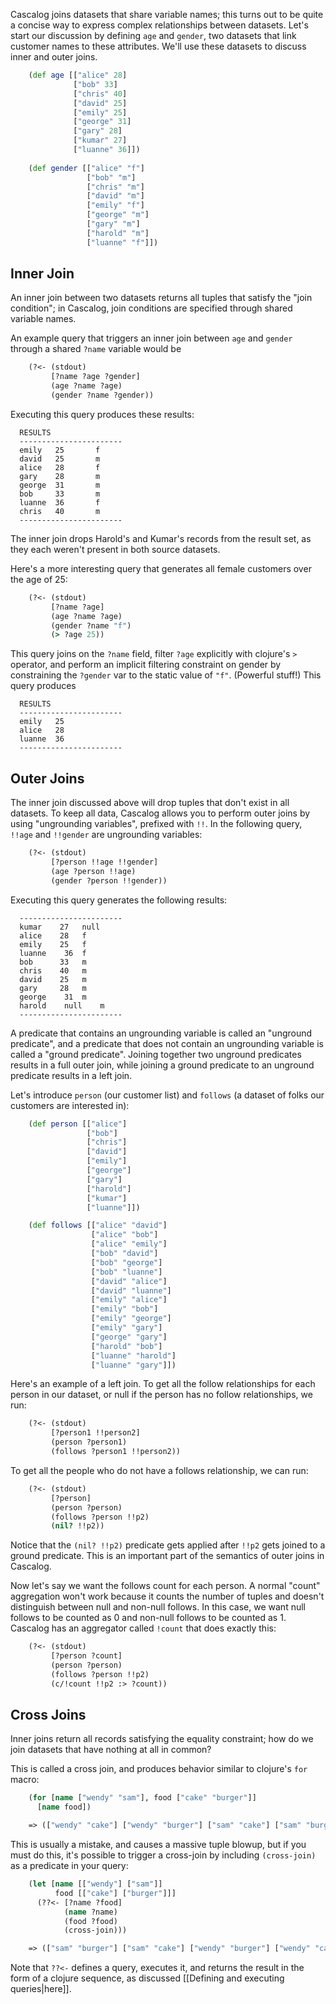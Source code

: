 Cascalog joins datasets that share variable names; this turns out to be quite a concise way to express complex relationships between datasets. Let's start our discussion by defining `age` and `gender`, two datasets that link customer names to these attributes. We'll use these datasets to discuss inner and outer joins.

```clojure
    (def age [["alice" 28]
              ["bob" 33]
              ["chris" 40]
              ["david" 25]
              ["emily" 25]
              ["george" 31]
              ["gary" 28]
              ["kumar" 27]
              ["luanne" 36]])
 
    (def gender [["alice" "f"]
                 ["bob" "m"]
                 ["chris" "m"]
                 ["david" "m"]
                 ["emily" "f"]
                 ["george" "m"]
                 ["gary" "m"]
                 ["harold" "m"]
                 ["luanne" "f"]])
```

## Inner Join ##

An inner join between two datasets returns all tuples that satisfy the "join condition"; in Cascalog, join conditions are specified through shared variable names. 

An example query that triggers an inner join between `age` and `gender` through a shared `?name` variable would be

```clojure
    (?<- (stdout)
         [?name ?age ?gender]
         (age ?name ?age)
         (gender ?name ?gender))
```

Executing this query produces these results:

      RESULTS
      -----------------------
      emily   25	   f
      david	  25	   m
      alice	  28	   f
      gary	  28	   m
      george  31	   m
      bob	  33	   m
      luanne  36	   f
      chris	  40	   m
      -----------------------

The inner join drops Harold's and Kumar's records from the result set, as they each weren't present in both source datasets.

Here's a more interesting query that generates all female customers over the age of 25:

```clojure
    (?<- (stdout)
         [?name ?age]
         (age ?name ?age)
         (gender ?name "f")
         (> ?age 25))
```

This query joins on the `?name` field, filter `?age` explicitly with clojure's `>` operator, and perform an implicit filtering constraint on gender by constraining the `?gender` var to the static value of `"f"`. (Powerful stuff!) This query produces

      RESULTS
      -----------------------
      emily	  25
      alice	  28
      luanne  36
      -----------------------

## Outer Joins ##

The inner join discussed above will drop tuples that don't exist in all datasets. To keep all data, Cascalog allows you to perform outer joins by using "ungrounding variables", prefixed with `!!`. In the following query, `!!age` and `!!gender` are ungrounding variables:

```clojure
    (?<- (stdout)
         [?person !!age !!gender]
         (age ?person !!age)
         (gender ?person !!gender))
```

Executing this query generates the following results:

      -----------------------
      kumar	   27 	null
      alice	   28 	f
      emily	   25 	f
      luanne	36 	f
      bob	   33 	m
      chris	   40 	m
      david	   25 	m
      gary	   28 	m
      george	31 	m
      harold	null	m
      -----------------------

A predicate that contains an ungrounding variable is called an "unground predicate", and a predicate that does not contain an ungrounding variable is called a "ground predicate". Joining together two unground predicates results in a full outer join, while joining a ground predicate to an unground predicate results in a left join.

Let's introduce `person` (our customer list) and `follows` (a dataset of folks our customers are interested in):

```clojure
    (def person [["alice"]
                 ["bob"]
                 ["chris"]
                 ["david"]
                 ["emily"]
                 ["george"]
                 ["gary"]
                 ["harold"]
                 ["kumar"]
                 ["luanne"]])

    (def follows [["alice" "david"]
                  ["alice" "bob"]
                  ["alice" "emily"]
                  ["bob" "david"]
                  ["bob" "george"]
                  ["bob" "luanne"]
                  ["david" "alice"]
                  ["david" "luanne"]
                  ["emily" "alice"]
                  ["emily" "bob"]
                  ["emily" "george"]
                  ["emily" "gary"]
                  ["george" "gary"]
                  ["harold" "bob"]
                  ["luanne" "harold"]
                  ["luanne" "gary"]])
```

Here's an example of a left join. To get all the follow relationships for each person in our dataset, or null if the person has no follow relationships, we run:

```clojure
    (?<- (stdout)
         [?person1 !!person2]
         (person ?person1)
         (follows ?person1 !!person2))
```

To get all the people who do not have a follows relationship, we can run:

```clojure
    (?<- (stdout)
         [?person]
         (person ?person)
         (follows ?person !!p2)
         (nil? !!p2))
```

Notice that the `(nil? !!p2)` predicate gets applied after `!!p2` gets joined to a ground predicate. This is an important part of the semantics of outer joins in Cascalog.

Now let's say we want the follows count for each person. A normal "count" aggregation won't work because it counts the number of tuples and doesn't distinguish between null and non-null follows. In this case, we want null follows to be counted as 0 and non-null follows to be counted as 1. Cascalog has an aggregator called `!count` that does exactly this:

```clojure
    (?<- (stdout)
         [?person ?count]
         (person ?person)
         (follows ?person !!p2)
         (c/!count !!p2 :> ?count))
```

## Cross Joins ##

Inner joins return all records satisfying the equality constraint; how do we join datasets that have nothing at all in common?

This is called a cross join, and produces behavior similar to clojure's `for` macro:

```clojure
    (for [name ["wendy" "sam"], food ["cake" "burger"]]
      [name food])

    => (["wendy" "cake"] ["wendy" "burger"] ["sam" "cake"] ["sam" "burger"])
```

This is usually a mistake, and causes a massive tuple blowup, but if you must do this, it's possible to trigger a cross-join by including `(cross-join)` as a predicate in your query:

```clojure
    (let [name [["wendy"] ["sam"]]
          food [["cake"] ["burger"]]]
      (??<- [?name ?food]
            (name ?name)
            (food ?food)
            (cross-join)))

    => (["sam" "burger"] ["sam" "cake"] ["wendy" "burger"] ["wendy" "cake"])
```

Note that `??<-` defines a query, executes it, and returns the result in the form of a clojure sequence, as discussed [[Defining and executing queries|here]].
